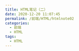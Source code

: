 ```yaml
---
title: HTML笔记（二）
date: 2020-12-20 11:07:45
permalink: /前端/HTML/htmlnote02
categories:
  - 前端
  - HTML
tags:
  - HTML
---
```

